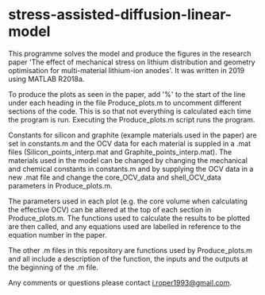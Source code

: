 # stress-assisted-diffusion-linear-model
This programme solves the model and produce the figures in the research paper 'The effect of mechanical stress on lithium distribution and geometry optimisation for multi-material lithium-ion anodes'. It was written in 2019 using MATLAB R2018a.

To produce the plots as seen in the paper, add '%' to the start of the line under each heading in the file Produce_plots.m to uncomment different sections of the code. This is so that not everything is calculated each time the program is run. Executing the Produce_plots.m script runs the program.

Constants for silicon and graphite (example materials used in the paper) are set in constants.m and the OCV data for each material is suppled in a .mat files (Silicon_points_interp.mat and Graphite_points_interp.mat). The materials used in the model can be changed by changing the mechanical and chemical constants in constants.m and by supplying the OCV data in a new .mat file and change the core_OCV_data and shell_OCV_data parameters in Produce_plots.m.

The parameters used in each plot (e.g. the core volume when calculating the effective OCV) can be altered at the top of each section in Produce_plots.m. The functions used to calculate the results to be plotted are then called, and any equations used are labelled in reference to the equation number in the paper.

The other .m files in this repository are functions used by Produce_plots.m and all include a description of the function, the inputs and the outputs at the beginning of the .m file.

Any comments or questions please contact i.roper1993@gmail.com.
